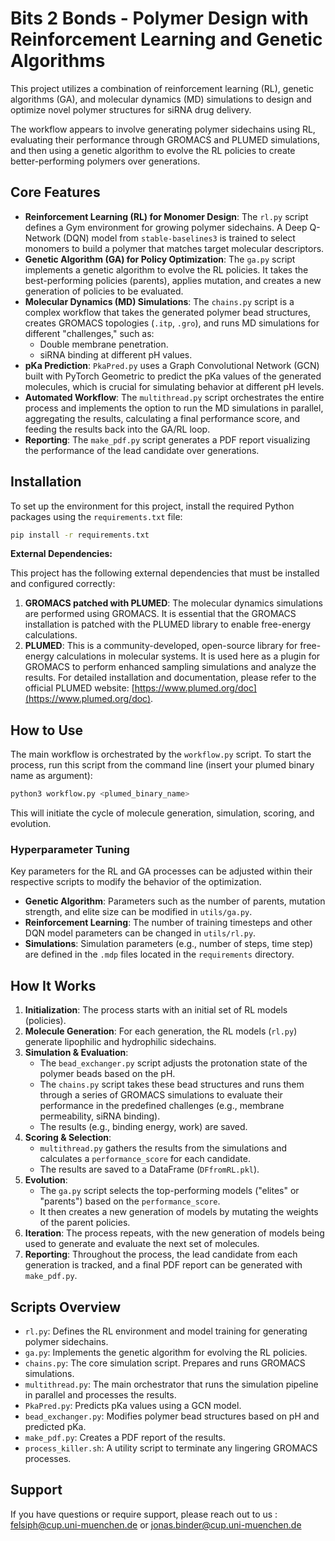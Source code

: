 # Bits 2 Bonds - Polymer Design with Reinforcement Learning and Genetic Algorithms

This project utilizes a combination of reinforcement learning (RL), genetic algorithms (GA), and molecular dynamics (MD) simulations to design and optimize novel polymer structures for siRNA drug delivery.

The workflow appears to involve generating polymer sidechains using RL, evaluating their performance through GROMACS and PLUMED simulations, and then using a genetic algorithm to evolve the RL policies to create better-performing polymers over generations.

## Core Features

* **Reinforcement Learning (RL) for Monomer Design**: The `rl.py` script defines a Gym environment for growing polymer sidechains. A Deep Q-Network (DQN) model from `stable-baselines3` is trained to select monomers to build a polymer that matches target molecular descriptors.
* **Genetic Algorithm (GA) for Policy Optimization**: The `ga.py` script implements a genetic algorithm to evolve the RL policies. It takes the best-performing policies (parents), applies mutation, and creates a new generation of policies to be evaluated.
* **Molecular Dynamics (MD) Simulations**: The `chains.py` script is a complex workflow that takes the generated polymer bead structures, creates GROMACS topologies (`.itp`, `.gro`), and runs MD simulations for different "challenges," such as:
    * Double membrane penetration.
    * siRNA binding at different pH values.
* **pKa Prediction**: `PkaPred.py` uses a Graph Convolutional Network (GCN) built with PyTorch Geometric to predict the pKa values of the generated molecules, which is crucial for simulating behavior at different pH levels.
* **Automated Workflow**: The `multithread.py` script orchestrates the entire process and implements the option to run the MD simulations in parallel, aggregating the results, calculating a final performance score, and feeding the results back into the GA/RL loop.
* **Reporting**: The `make_pdf.py` script generates a PDF report visualizing the performance of the lead candidate over generations.

## Installation

To set up the environment for this project, install the required Python packages using the `requirements.txt` file:

```bash
pip install -r requirements.txt
```

**External Dependencies:**

This project has the following external dependencies that must be installed and configured correctly:

1.  **GROMACS patched with PLUMED**: The molecular dynamics simulations are performed using GROMACS. It is essential that the GROMACS installation is patched with the PLUMED library to enable free-energy calculations.
2.  **PLUMED**: This is a community-developed, open-source library for free-energy calculations in molecular systems. It is used here as a plugin for GROMACS to perform enhanced sampling simulations and analyze the results. For detailed installation and documentation, please refer to the official PLUMED website: [https://www.plumed.org/doc](https://www.plumed.org/doc).

## How to Use

The main workflow is orchestrated by the `workflow.py` script. To start the process, run this script from the command line (insert your plumed binary name as argument):

```bash
python3 workflow.py <plumed_binary_name>
```

This will initiate the cycle of molecule generation, simulation, scoring, and evolution.

### Hyperparameter Tuning

Key parameters for the RL and GA processes can be adjusted within their respective scripts to modify the behavior of the optimization.

* **Genetic Algorithm**: Parameters such as the number of parents, mutation strength, and elite size can be modified in `utils/ga.py`.
* **Reinforcement Learning**: The number of training timesteps and other DQN model parameters can be changed in `utils/rl.py`.
* **Simulations**: Simulation parameters (e.g., number of steps, time step) are defined in the `.mdp` files located in the `requirements` directory.

## How It Works

1.  **Initialization**: The process starts with an initial set of RL models (policies).
2.  **Molecule Generation**: For each generation, the RL models (`rl.py`) generate lipophilic and hydrophilic sidechains.
3.  **Simulation & Evaluation**:
    * The `bead_exchanger.py` script adjusts the protonation state of the polymer beads based on the pH.
    * The `chains.py` script takes these bead structures and runs them through a series of GROMACS simulations to evaluate their performance in the predefined challenges (e.g., membrane permeability, siRNA binding).
    * The results (e.g., binding energy, work) are saved.
4.  **Scoring & Selection**:
    * `multithread.py` gathers the results from the simulations and calculates a `performance_score` for each candidate.
    * The results are saved to a DataFrame (`DFfromRL.pkl`).
5.  **Evolution**:
    * The `ga.py` script selects the top-performing models ("elites" or "parents") based on the `performance_score`.
    * It then creates a new generation of models by mutating the weights of the parent policies.
6.  **Iteration**: The process repeats, with the new generation of models being used to generate and evaluate the next set of molecules.
7.  **Reporting**: Throughout the process, the lead candidate from each generation is tracked, and a final PDF report can be generated with `make_pdf.py`.

## Scripts Overview

* `rl.py`: Defines the RL environment and model training for generating polymer sidechains.
* `ga.py`: Implements the genetic algorithm for evolving the RL policies.
* `chains.py`: The core simulation script. Prepares and runs GROMACS simulations.
* `multithread.py`: The main orchestrator that runs the simulation pipeline in parallel and processes the results.
* `PkaPred.py`: Predicts pKa values using a GCN model.
* `bead_exchanger.py`: Modifies polymer bead structures based on pH and predicted pKa.
* `make_pdf.py`: Creates a PDF report of the results.
* `process_killer.sh`: A utility script to terminate any lingering GROMACS processes.

## Support

If you have questions or require support, please reach out to us : felsiph@cup.uni-muenchen.de or jonas.binder@cup.uni-muenchen.de
